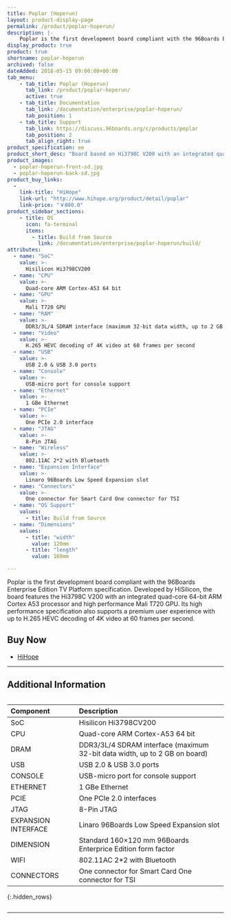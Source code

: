 ```yaml
---
title: Poplar (Hoperun)
layout: product-display-page
permalink: /product/poplar-hoperun/
description: |-
    Poplar is the first development board compliant with the 96Boards Enterprise Edition TV Platform specification.
display_product: true
product: true
shortname: poplar-hoperun
archived: false
dateAdded: 2018-05-15 09:00:00+00:00
tab_menu:
    - tab_title: Poplar (Hoperun)
      tab_link: /product/poplar-hoperun/
      active: true
    - tab_title: Documentation
      tab_link: /documentation/enterprise/poplar-hoperun/
      tab_position: 1
    - tab_title: Support
      tab_link: https://discuss.96boards.org/c/products/poplar
      tab_position: 2
      tab_align_right: true
product_specification: ee
product_short_desc: "Board based on Hi3798C V200 with an integrated quad-core 64-bit ARM Cortex A53"
product_images:
  - poplar-hoperun-front-sd.jpg
  - poplar-hoperun-back-sd.jpg
product_buy_links:
  -
    link-title: "HiHope"
    link-url: "http://www.hihope.org/product/detail/poplar"
    link-price: "￥800.0"
product_sidebar_sections:
    - title: OS
      icon: fa-terminal
      items:
        - title: Build from Source
          link: /documentation/enterprise/poplar-hoperun/build/
attributes:
  - name: "SoC"
    value: >-
      Hisilicon Hi3798CV200
  - name: "CPU"
    value: >-
      Quad-core ARM Cortex-A53 64 bit
  - name: "GPU"
    value: >-
      Mali T720 GPU
  - name: "RAM"
    value: >-
      DDR3/3L/4 SDRAM interface (maximum 32-bit data width, up to 2 GB on board)
  - name: "Video"
    value: >-
      H.265 HEVC decoding of 4K video at 60 frames per second
  - name: "USB"
    value: >-
      USB 2.0 & USB 3.0 ports
  - name: "Console"
    value: >-
      USB-micro port for console support
  - name: "Ethernet"
    value: >-
      1 GBe Ethernet
  - name: "PCIe"
    value: >-
      One PCIe 2.0 interface
  - name: "JTAG"
    value: >-
      8-Pin JTAG
  - name: "Wireless"
    value: >-
      802.11AC 2*2 with Bluetooth
  - name: "Expansion Interface"
    value: >-
      Linaro 96Boards Low Speed Expansion slot
  - name: "Connectors"
    value: >-
      One connector for Smart Card One connector for TSI
  - name: "OS Support"
    values:
      - title: Build from Source
  - name: "Dimensions"
    values:
      - title: "width"
        value: 120mm
      - title: "length"
        value: 160mm

---
```

Poplar is the first development board compliant with the 96Boards Enterprise Edition TV Platform specification. Developed by HiSilicon, the board features the Hi3798C V200 with an integrated quad-core 64-bit ARM Cortex A53 processor and high performance Mali T720 GPU. Its high performance specification also supports a premium user experience with up to H.265 HEVC decoding of 4K video at 60 frames per second.

## Buy Now

- [HiHope](http://www.hihope.org/product/detail/poplar)

***

## Additional Information
<div style="overflow-x:scroll;" markdown="1">


|   Component          |   Description                                                                                    |
|:---------------------|:-------------------------------------------------------------------------------------------------
|  SoC                 | Hisilicon Hi3798CV200                                                                            |
|  CPU                 | Quad-core ARM Cortex-A53 64 bit                                                                  |
|  DRAM                | DDR3/3L/4 SDRAM interface (maximum 32-bit data width, up to 2 GB on board)                       |
|  USB                 | USB 2.0 & USB 3.0 ports                                                                          |
|  CONSOLE             | USB-micro port for console support                                                               |
|  ETHERNET            | 1 GBe Ethernet                                                                                   |
|  PCIE                | One PCIe 2.0 interfaces                                                                          |
|  JTAG                | 8-Pin JTAG                                                                                       |
|  EXPANSION INTERFACE | Linaro 96Boards Low Speed Expansion slot                                                         |
|  DIMENSION           | Standard 160×120 mm 96Boards Enterprice Edition form factor                                      |
|  WIFI                | 802.11AC 2*2 with Bluetooth                                                                      |
|  CONNECTORS          | One connector for Smart Card One connector for TSI
{:.hidden_rows}

</div>

***
